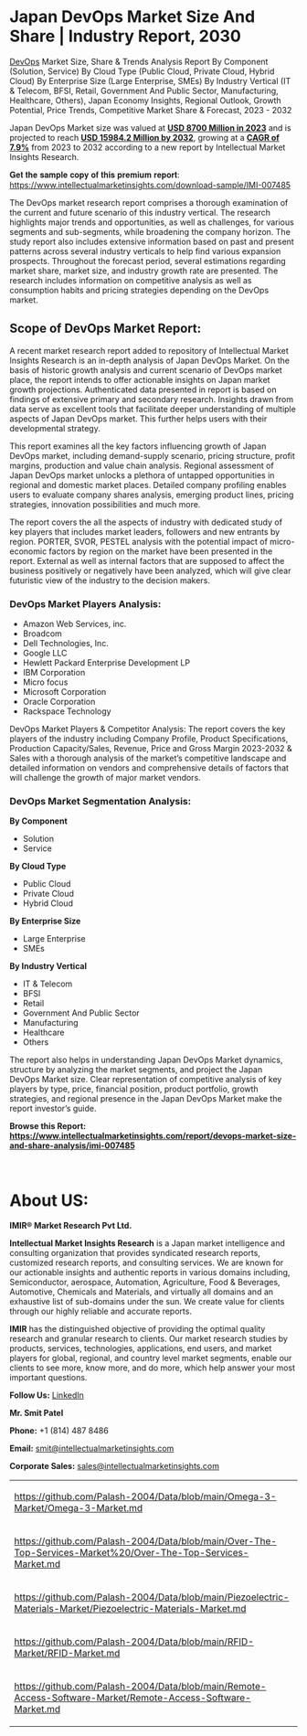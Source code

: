 <h1>Japan DevOps Market Size And Share | Industry Report, 2030</h1>
<p><a href="https://www.intellectualmarketinsights.com/report/devops-market-size-and-share-analysis/imi-007485">DevOps</a> Market Size, Share &amp; Trends Analysis Report By Component (Solution, Service) By Cloud Type (Public Cloud, Private Cloud, Hybrid Cloud) By Enterprise Size (Large Enterprise, SMEs) By Industry Vertical (IT &amp; Telecom, BFSI, Retail, Government And Public Sector, Manufacturing, Healthcare, Others), Japan Economy Insights, Regional Outlook, Growth Potential, Price Trends, Competitive Market Share &amp; Forecast, 2023 - 2032</p>
<p>Japan DevOps Market size was valued at&nbsp;<strong><u>USD 8700 Million in 2023</u></strong>&nbsp;and is projected to reach&nbsp;<strong><u>USD 15984.2 Million by 2032</u></strong>, growing at a&nbsp;<strong><u>CAGR of 7.9%</u></strong>&nbsp;from 2023 to 2032 according to a new report by Intellectual Market Insights Research.</p>
<p>𝐆𝐞𝐭 𝐭𝐡𝐞 𝐬𝐚𝐦𝐩𝐥𝐞 𝐜𝐨𝐩𝐲 𝐨𝐟 𝐭𝐡𝐢𝐬 𝐩𝐫𝐞𝐦𝐢𝐮𝐦 𝐫𝐞𝐩𝐨𝐫𝐭: <a href="https://www.intellectualmarketinsights.com/download-sample/IMI-007485">https://www.intellectualmarketinsights.com/download-sample/IMI-007485</a></p>
<p>The DevOps market research report comprises a thorough examination of the current and future scenario of this industry vertical. The research highlights major trends and opportunities, as well as challenges, for various segments and sub-segments, while broadening the company horizon. The study report also includes extensive information based on past and present patterns across several industry verticals to help find various expansion prospects. Throughout the forecast period, several estimations regarding market share, market size, and industry growth rate are presented. The research includes information on competitive analysis as well as consumption habits and pricing strategies depending on the DevOps market.</p>
<h2>Scope of DevOps Market Report:</h2>
<p>A recent market research report added to repository of Intellectual Market Insights Research is an in-depth analysis of Japan DevOps Market. On the basis of historic growth analysis and current scenario of DevOps market place, the report intends to offer actionable insights on Japan market growth projections. Authenticated data presented in report is based on findings of extensive primary and secondary research. Insights drawn from data serve as excellent tools that facilitate deeper understanding of multiple aspects of Japan DevOps market. This further helps users with their developmental strategy.</p>
<p>This report examines all the key factors influencing growth of Japan DevOps market, including demand-supply scenario, pricing structure, profit margins, production and value chain analysis. Regional assessment of Japan DevOps market unlocks a plethora of untapped opportunities in regional and domestic market places. Detailed company profiling enables users to evaluate company shares analysis, emerging product lines, pricing strategies, innovation possibilities and much more.</p>
<p>The report covers the all the aspects of industry with dedicated study of key players that includes market leaders, followers and new entrants by region. PORTER, SVOR, PESTEL analysis with the potential impact of micro-economic factors by region on the market have been presented in the report. External as well as internal factors that are supposed to affect the business positively or negatively have been analyzed, which will give clear futuristic view of the industry to the decision makers.</p>
<h3>DevOps Market Players Analysis:</h3>
<ul>
<li>Amazon Web Services, inc.</li>
<li>Broadcom</li>
<li>Dell Technologies, Inc.</li>
<li>Google LLC</li>
<li>Hewlett Packard Enterprise Development LP</li>
<li>IBM Corporation</li>
<li>Micro focus</li>
<li>Microsoft Corporation</li>
<li>Oracle Corporation</li>
<li>Rackspace Technology</li>
</ul>
<p>DevOps Market Players &amp; Competitor Analysis: The report covers the key players of the industry including Company Profile, Product Specifications, Production Capacity/Sales, Revenue, Price and Gross Margin 2023-2032 &amp; Sales with a thorough analysis of the market&rsquo;s competitive landscape and detailed information on vendors and comprehensive details of factors that will challenge the growth of major market vendors.</p>
<h3>DevOps Market Segmentation Analysis:</h3>
<p><strong>By Component</strong></p>
<ul>
<li>Solution</li>
<li>Service</li>
</ul>
<p><strong>By Cloud Type</strong></p>
<ul>
<li>Public Cloud</li>
<li>Private Cloud</li>
<li>Hybrid Cloud</li>
</ul>
<p><strong>By Enterprise Size</strong></p>
<ul>
<li>Large Enterprise</li>
<li>SMEs</li>
</ul>
<p><strong>By Industry Vertical</strong></p>
<ul>
<li>IT &amp; Telecom</li>
<li>BFSI</li>
<li>Retail</li>
<li>Government And Public Sector</li>
<li>Manufacturing</li>
<li>Healthcare</li>
<li>Others</li>
</ul>
<p>The report also helps in understanding Japan DevOps Market dynamics, structure by analyzing the market segments, and project the Japan DevOps&nbsp;Market size. Clear representation of competitive analysis of key players by type, price, financial position, product portfolio, growth strategies, and regional presence in the Japan DevOps Market make the report investor&rsquo;s guide.</p>
<p><strong>Browse this Report: </strong><a href="https://www.intellectualmarketinsights.com/report/devops-market-size-and-share-analysis/imi-007485"><strong>https://www.intellectualmarketinsights.com/report/devops-market-size-and-share-analysis/imi-007485</strong></a><strong> &nbsp;</strong></p>
<p>&nbsp;</p>
<h1>About US:</h1>
<p><strong>IMIR&reg; Market Research Pvt Ltd.</strong></p>
<p><strong>Intellectual Market Insights Research</strong> is a Japan market intelligence and consulting organization that provides syndicated research reports, customized research reports, and consulting services. We are known for our actionable insights and authentic reports in various domains including, Semiconductor, aerospace, Automation, Agriculture, Food &amp; Beverages, Automotive, Chemicals and Materials, and virtually all domains and an exhaustive list of sub-domains under the sun. We create value for clients through our highly reliable and accurate reports.</p>
<p><strong>IMIR</strong> has the distinguished objective of providing the optimal quality research and granular research to clients. Our market research studies by products, services, technologies, applications, end users, and market players for global, regional, and country level market segments, enable our clients to see more, know more, and do more, which help answer your most important questions.</p>
<p><strong>Follow Us:</strong> <a href="https://www.linkedin.com/company/imir-marketresearch/">LinkedIn</a></p>
<p><strong>Mr. Smit Patel</strong></p>
<p><strong>Phone:</strong> +1 (814) 487 8486</p>
<p><strong>Email:</strong> <a href="mailto:smit@intellectualmarketinsights.com">smit@intellectualmarketinsights.com</a></p>
<p><strong>Corporate Sales:</strong> <a href="mailto:sales@intellectualmarketinsights.com">sales@intellectualmarketinsights.com</a></p>
<table width="0">
<tbody>
<tr>
<td>
<p><a href="https://github.com/Palash-2004/Data/blob/main/Omega-3-Market/Omega-3-Market.md">https://github.com/Palash-2004/Data/blob/main/Omega-3-Market/Omega-3-Market.md</a></p>
</td>
</tr>
<tr>
<td>
<p><a href="https://github.com/Palash-2004/Data/blob/main/Over-The-Top-Services-Market%20/Over-The-Top-Services-Market.md">https://github.com/Palash-2004/Data/blob/main/Over-The-Top-Services-Market%20/Over-The-Top-Services-Market.md</a></p>
</td>
</tr>
<tr>
<td>
<p><a href="https://github.com/Palash-2004/Data/blob/main/Piezoelectric-Materials-Market/Piezoelectric-Materials-Market.md">https://github.com/Palash-2004/Data/blob/main/Piezoelectric-Materials-Market/Piezoelectric-Materials-Market.md</a></p>
</td>
</tr>
<tr>
<td>
<p><a href="https://github.com/Palash-2004/Data/blob/main/RFID-Market/RFID-Market.md">https://github.com/Palash-2004/Data/blob/main/RFID-Market/RFID-Market.md</a></p>
</td>
</tr>
<tr>
<td>
<p><a href="https://github.com/Palash-2004/Data/blob/main/Remote-Access-Software-Market/Remote-Access-Software-Market.md">https://github.com/Palash-2004/Data/blob/main/Remote-Access-Software-Market/Remote-Access-Software-Market.md</a></p>
</td>
</tr>
</tbody>
</table>
<p>&nbsp;</p>
<p>&nbsp;</p>
